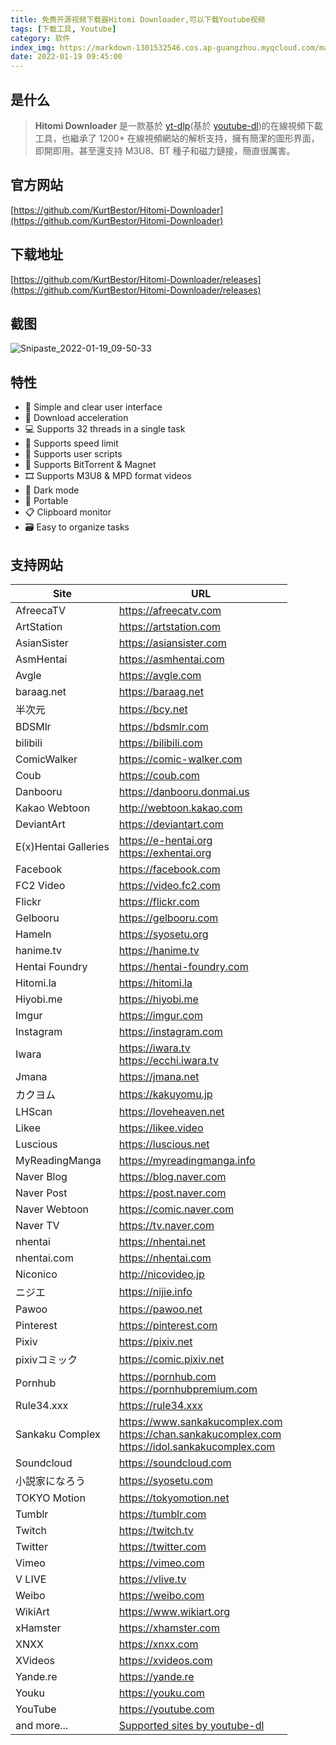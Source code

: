 ```yaml
---
title: 免费开源视频下载器Hitomi Downloader,可以下载Youtube视频
tags: [下载工具, Youtube]
category: 软件
index_img: https://markdown-1301532546.cos.ap-guangzhou.myqcloud.com/markdown/20220119095154.png
date: 2022-01-19 09:45:00
---
```



## 是什么

> **Hitomi Downloader** 是一款基於 [yt-dlp](https://www.freedidi.com/go.php?url=aHR0cHM6Ly9naXRodWIuY29tL3l0LWRscC95dC1kbHA=)(基於 [youtube-dl](https://www.freedidi.com/go.php?url=aHR0cHM6Ly9naXRodWIuY29tL3l0ZGwtb3JnL3lvdXR1YmUtZGw=))的在線視頻下載工具，也繼承了 1200+ 在線視頻網站的解析支持，擁有簡潔的圖形界面，即開即用。甚至還支持 M3U8、BT 種子和磁力鏈接，簡直很厲害。

## 官方网站
[https://github.com/KurtBestor/Hitomi-Downloader](https://github.com/KurtBestor/Hitomi-Downloader)

## 下载地址
[https://github.com/KurtBestor/Hitomi-Downloader/releases](https://github.com/KurtBestor/Hitomi-Downloader/releases)

## 截图
![Snipaste_2022-01-19_09-50-33](https://markdown-1301532546.cos.ap-guangzhou.myqcloud.com/markdown/20220119095154.png)

## 特性
- 🍰 Simple and clear user interface
- 🚀 Download acceleration
- 💻 Supports 32 threads in a single task
- 🚥 Supports speed limit
- 📜 Supports user scripts
- 🧲 Supports BitTorrent & Magnet
- 🎞️ Supports M3U8 & MPD format videos
- 🌙 Dark mode
- 🧳 Portable
- 📋 Clipboard monitor
- 🗃️ Easy to organize tasks

## 支持网站

| Site | URL |
| --- | --- |
| AfreecaTV | https://afreecatv.com |
| ArtStation | https://artstation.com |
| AsianSister | https://asiansister.com |
| AsmHentai | https://asmhentai.com |
| Avgle | https://avgle.com |
| baraag.net | https://baraag.net |
| 半次元 | https://bcy.net |
| BDSMlr | https://bdsmlr.com |
| bilibili | https://bilibili.com |
| ComicWalker | https://comic-walker.com |
| Coub | https://coub.com |
| Danbooru | https://danbooru.donmai.us |
| Kakao Webtoon | http://webtoon.kakao.com |
| DeviantArt | https://deviantart.com |
| E(x)Hentai Galleries | https://e-hentai.org<br />https://exhentai.org |
| Facebook | https://facebook.com |
| FC2 Video | https://video.fc2.com |
| Flickr | https://flickr.com |
| Gelbooru | https://gelbooru.com |
| Hameln | https://syosetu.org |
| hanime.tv | https://hanime.tv |
| Hentai Foundry | https://hentai-foundry.com |
| Hitomi.la | https://hitomi.la |
| Hiyobi.me | https://hiyobi.me |
| Imgur | https://imgur.com |
| Instagram | https://instagram.com |
| Iwara | https://iwara.tv<br />https://ecchi.iwara.tv |
| Jmana | https://jmana.net |
| カクヨム | https://kakuyomu.jp |
| LHScan | https://loveheaven.net |
| Likee | https://likee.video |
| Luscious | https://luscious.net |
| MyReadingManga | https://myreadingmanga.info |
| Naver Blog | https://blog.naver.com |
| Naver Post | https://post.naver.com |
| Naver Webtoon | https://comic.naver.com |
| Naver TV | https://tv.naver.com |
| nhentai | https://nhentai.net |
| nhentai.com | https://nhentai.com |
| Niconico | http://nicovideo.jp |
| ニジエ | https://nijie.info |
| Pawoo | https://pawoo.net |
| Pinterest | https://pinterest.com |
| Pixiv | https://pixiv.net |
| pixivコミック | https://comic.pixiv.net |
| Pornhub | https://pornhub.com<br />https://pornhubpremium.com |
| Rule34.xxx | https://rule34.xxx |
| Sankaku Complex | https://www.sankakucomplex.com<br/>https://chan.sankakucomplex.com<br/>https://idol.sankakucomplex.com |
| Soundcloud | https://soundcloud.com |
| 小説家になろう | https://syosetu.com |
| TOKYO Motion | https://tokyomotion.net |
| Tumblr | https://tumblr.com |
| Twitch | https://twitch.tv |
| Twitter | https://twitter.com |
| Vimeo | https://vimeo.com |
| V LIVE | https://vlive.tv |
| Weibo | https://weibo.com |
| WikiArt | https://www.wikiart.org |
| xHamster | https://xhamster.com |
| XNXX | https://xnxx.com |
| XVideos | https://xvideos.com |
| Yande.re | https://yande.re |
| Youku | https://youku.com |
| YouTube | https://youtube.com |
| and more... | [Supported sites by youtube-dl](http://ytdl-org.github.io/youtube-dl/supportedsites.html) |